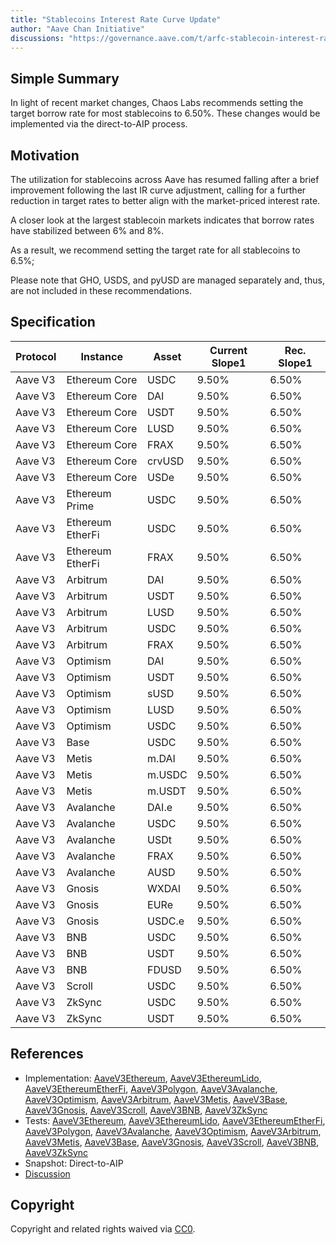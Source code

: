 ```yaml
---
title: "Stablecoins Interest Rate Curve Update"
author: "Aave Chan Initiative"
discussions: "https://governance.aave.com/t/arfc-stablecoin-interest-rate-curve-update-03-04-2025/21269"
---
```


## Simple Summary

In light of recent market changes, Chaos Labs recommends setting the target borrow rate for most stablecoins to 6.50%. These changes would be implemented via the direct-to-AIP process.

## Motivation

The utilization for stablecoins across Aave has resumed falling after a brief improvement following the last IR curve adjustment, calling for a further reduction in target rates to better align with the market-priced interest rate.

A closer look at the largest stablecoin markets indicates that borrow rates have stabilized between 6% and 8%.

As a result, we recommend setting the target rate for all stablecoins to 6.5%;

Please note that GHO, USDS, and pyUSD are managed separately and, thus, are not included in these recommendations.

## Specification

| Protocol | Instance         | Asset  | **Current Slope1** | **Rec. Slope1** |
| -------- | ---------------- | ------ | ------------------ | --------------- |
| Aave V3  | Ethereum Core    | USDC   | 9.50%              | 6.50%           |
| Aave V3  | Ethereum Core    | DAI    | 9.50%              | 6.50%           |
| Aave V3  | Ethereum Core    | USDT   | 9.50%              | 6.50%           |
| Aave V3  | Ethereum Core    | LUSD   | 9.50%              | 6.50%           |
| Aave V3  | Ethereum Core    | FRAX   | 9.50%              | 6.50%           |
| Aave V3  | Ethereum Core    | crvUSD | 9.50%              | 6.50%           |
| Aave V3  | Ethereum Core    | USDe   | 9.50%              | 6.50%           |
| Aave V3  | Ethereum Prime   | USDC   | 9.50%              | 6.50%           |
| Aave V3  | Ethereum EtherFi | USDC   | 9.50%              | 6.50%           |
| Aave V3  | Ethereum EtherFi | FRAX   | 9.50%              | 6.50%           |
| Aave V3  | Arbitrum         | DAI    | 9.50%              | 6.50%           |
| Aave V3  | Arbitrum         | USDT   | 9.50%              | 6.50%           |
| Aave V3  | Arbitrum         | LUSD   | 9.50%              | 6.50%           |
| Aave V3  | Arbitrum         | USDC   | 9.50%              | 6.50%           |
| Aave V3  | Arbitrum         | FRAX   | 9.50%              | 6.50%           |
| Aave V3  | Optimism         | DAI    | 9.50%              | 6.50%           |
| Aave V3  | Optimism         | USDT   | 9.50%              | 6.50%           |
| Aave V3  | Optimism         | sUSD   | 9.50%              | 6.50%           |
| Aave V3  | Optimism         | LUSD   | 9.50%              | 6.50%           |
| Aave V3  | Optimism         | USDC   | 9.50%              | 6.50%           |
| Aave V3  | Base             | USDC   | 9.50%              | 6.50%           |
| Aave V3  | Metis            | m.DAI  | 9.50%              | 6.50%           |
| Aave V3  | Metis            | m.USDC | 9.50%              | 6.50%           |
| Aave V3  | Metis            | m.USDT | 9.50%              | 6.50%           |
| Aave V3  | Avalanche        | DAI.e  | 9.50%              | 6.50%           |
| Aave V3  | Avalanche        | USDC   | 9.50%              | 6.50%           |
| Aave V3  | Avalanche        | USDt   | 9.50%              | 6.50%           |
| Aave V3  | Avalanche        | FRAX   | 9.50%              | 6.50%           |
| Aave V3  | Avalanche        | AUSD   | 9.50%              | 6.50%           |
| Aave V3  | Gnosis           | WXDAI  | 9.50%              | 6.50%           |
| Aave V3  | Gnosis           | EURe   | 9.50%              | 6.50%           |
| Aave V3  | Gnosis           | USDC.e | 9.50%              | 6.50%           |
| Aave V3  | BNB              | USDC   | 9.50%              | 6.50%           |
| Aave V3  | BNB              | USDT   | 9.50%              | 6.50%           |
| Aave V3  | BNB              | FDUSD  | 9.50%              | 6.50%           |
| Aave V3  | Scroll           | USDC   | 9.50%              | 6.50%           |
| Aave V3  | ZkSync           | USDC   | 9.50%              | 6.50%           |
| Aave V3  | ZkSync           | USDT   | 9.50%              | 6.50%           |

## References

- Implementation: [AaveV3Ethereum](https://github.com/bgd-labs/aave-proposals-v3/blob/main/src/20250312_Multi_StablecoinsInterestRateCurveUpdate/AaveV3Ethereum_StablecoinsInterestRateCurveUpdate_20250312.sol), [AaveV3EthereumLido](https://github.com/bgd-labs/aave-proposals-v3/blob/main/src/20250312_Multi_StablecoinsInterestRateCurveUpdate/AaveV3EthereumLido_StablecoinsInterestRateCurveUpdate_20250312.sol), [AaveV3EthereumEtherFi](https://github.com/bgd-labs/aave-proposals-v3/blob/main/src/20250312_Multi_StablecoinsInterestRateCurveUpdate/AaveV3EthereumEtherFi_StablecoinsInterestRateCurveUpdate_20250312.sol), [AaveV3Polygon](https://github.com/bgd-labs/aave-proposals-v3/blob/main/src/20250312_Multi_StablecoinsInterestRateCurveUpdate/AaveV3Polygon_StablecoinsInterestRateCurveUpdate_20250312.sol), [AaveV3Avalanche](https://github.com/bgd-labs/aave-proposals-v3/blob/main/src/20250312_Multi_StablecoinsInterestRateCurveUpdate/AaveV3Avalanche_StablecoinsInterestRateCurveUpdate_20250312.sol), [AaveV3Optimism](https://github.com/bgd-labs/aave-proposals-v3/blob/main/src/20250312_Multi_StablecoinsInterestRateCurveUpdate/AaveV3Optimism_StablecoinsInterestRateCurveUpdate_20250312.sol), [AaveV3Arbitrum](https://github.com/bgd-labs/aave-proposals-v3/blob/main/src/20250312_Multi_StablecoinsInterestRateCurveUpdate/AaveV3Arbitrum_StablecoinsInterestRateCurveUpdate_20250312.sol), [AaveV3Metis](https://github.com/bgd-labs/aave-proposals-v3/blob/main/src/20250312_Multi_StablecoinsInterestRateCurveUpdate/AaveV3Metis_StablecoinsInterestRateCurveUpdate_20250312.sol), [AaveV3Base](https://github.com/bgd-labs/aave-proposals-v3/blob/main/src/20250312_Multi_StablecoinsInterestRateCurveUpdate/AaveV3Base_StablecoinsInterestRateCurveUpdate_20250312.sol), [AaveV3Gnosis](https://github.com/bgd-labs/aave-proposals-v3/blob/main/src/20250312_Multi_StablecoinsInterestRateCurveUpdate/AaveV3Gnosis_StablecoinsInterestRateCurveUpdate_20250312.sol), [AaveV3Scroll](https://github.com/bgd-labs/aave-proposals-v3/blob/main/src/20250312_Multi_StablecoinsInterestRateCurveUpdate/AaveV3Scroll_StablecoinsInterestRateCurveUpdate_20250312.sol), [AaveV3BNB](https://github.com/bgd-labs/aave-proposals-v3/blob/main/src/20250312_Multi_StablecoinsInterestRateCurveUpdate/AaveV3BNB_StablecoinsInterestRateCurveUpdate_20250312.sol), [AaveV3ZkSync](https://github.com/bgd-labs/aave-proposals-v3/blob/main/zksync/src/20250312_Multi_StablecoinsInterestRateCurveUpdate/AaveV3ZkSync_StablecoinsInterestRateCurveUpdate_20250312.sol)
- Tests: [AaveV3Ethereum](https://github.com/bgd-labs/aave-proposals-v3/blob/main/src/20250312_Multi_StablecoinsInterestRateCurveUpdate/AaveV3Ethereum_StablecoinsInterestRateCurveUpdate_20250312.t.sol), [AaveV3EthereumLido](https://github.com/bgd-labs/aave-proposals-v3/blob/main/src/20250312_Multi_StablecoinsInterestRateCurveUpdate/AaveV3EthereumLido_StablecoinsInterestRateCurveUpdate_20250312.t.sol), [AaveV3EthereumEtherFi](https://github.com/bgd-labs/aave-proposals-v3/blob/main/src/20250312_Multi_StablecoinsInterestRateCurveUpdate/AaveV3EthereumEtherFi_StablecoinsInterestRateCurveUpdate_20250312.t.sol), [AaveV3Polygon](https://github.com/bgd-labs/aave-proposals-v3/blob/main/src/20250312_Multi_StablecoinsInterestRateCurveUpdate/AaveV3Polygon_StablecoinsInterestRateCurveUpdate_20250312.t.sol), [AaveV3Avalanche](https://github.com/bgd-labs/aave-proposals-v3/blob/main/src/20250312_Multi_StablecoinsInterestRateCurveUpdate/AaveV3Avalanche_StablecoinsInterestRateCurveUpdate_20250312.t.sol), [AaveV3Optimism](https://github.com/bgd-labs/aave-proposals-v3/blob/main/src/20250312_Multi_StablecoinsInterestRateCurveUpdate/AaveV3Optimism_StablecoinsInterestRateCurveUpdate_20250312.t.sol), [AaveV3Arbitrum](https://github.com/bgd-labs/aave-proposals-v3/blob/main/src/20250312_Multi_StablecoinsInterestRateCurveUpdate/AaveV3Arbitrum_StablecoinsInterestRateCurveUpdate_20250312.t.sol), [AaveV3Metis](https://github.com/bgd-labs/aave-proposals-v3/blob/main/src/20250312_Multi_StablecoinsInterestRateCurveUpdate/AaveV3Metis_StablecoinsInterestRateCurveUpdate_20250312.t.sol), [AaveV3Base](https://github.com/bgd-labs/aave-proposals-v3/blob/main/src/20250312_Multi_StablecoinsInterestRateCurveUpdate/AaveV3Base_StablecoinsInterestRateCurveUpdate_20250312.t.sol), [AaveV3Gnosis](https://github.com/bgd-labs/aave-proposals-v3/blob/main/src/20250312_Multi_StablecoinsInterestRateCurveUpdate/AaveV3Gnosis_StablecoinsInterestRateCurveUpdate_20250312.t.sol), [AaveV3Scroll](https://github.com/bgd-labs/aave-proposals-v3/blob/main/src/20250312_Multi_StablecoinsInterestRateCurveUpdate/AaveV3Scroll_StablecoinsInterestRateCurveUpdate_20250312.t.sol), [AaveV3BNB](https://github.com/bgd-labs/aave-proposals-v3/blob/main/src/20250312_Multi_StablecoinsInterestRateCurveUpdate/AaveV3BNB_StablecoinsInterestRateCurveUpdate_20250312.t.sol), [AaveV3ZkSync](https://github.com/bgd-labs/aave-proposals-v3/blob/main/zksync/src/20250312_Multi_StablecoinsInterestRateCurveUpdate/AaveV3ZkSync_StablecoinsInterestRateCurveUpdate_20250312.t.sol)
- Snapshot: Direct-to-AIP
- [Discussion](https://governance.aave.com/t/arfc-stablecoin-interest-rate-curve-update-03-04-2025/21269)

## Copyright

Copyright and related rights waived via [CC0](https://creativecommons.org/publicdomain/zero/1.0/).
